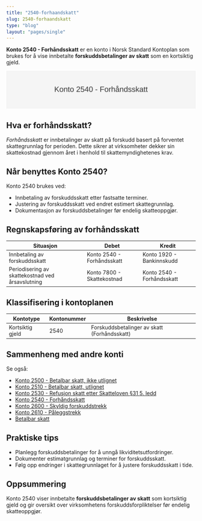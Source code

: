```yaml
---
title: "2540-forhaandskatt"
slug: 2540-forhaandskatt
type: "blog"
layout: "pages/single"
---
```


**Konto 2540 - Forhåndsskatt** er en konto i Norsk Standard Kontoplan som brukes for å vise innbetalte **forskuddsbetalinger av skatt** som en kortsiktig gjeld.

![Illustrasjon av konto 2540 Forhåndsskatt](2540-forhaandskatt-image.svg)

## Hva er forhåndsskatt?

*Forhåndsskatt* er innbetalinger av skatt på forskudd basert på forventet skattegrunnlag for perioden. Dette sikrer at virksomheter dekker sin skattekostnad gjennom året i henhold til skattemyndighetenes krav.

## Når benyttes Konto 2540?

Konto 2540 brukes ved:

* Innbetaling av forskuddsskatt etter fastsatte terminer.
* Justering av forskuddsskatt ved endret estimert skattegrunnlag.
* Dokumentasjon av forskuddsbetalinger før endelig skatteoppgjør.

## Regnskapsføring av forhåndsskatt

| Situasjon                                     | Debet                                                      | Kredit                   |
|-----------------------------------------------|------------------------------------------------------------|--------------------------|
| Innbetaling av forskuddsskatt                 | Konto 2540 - Forhåndsskatt                                  | Konto 1920 - Bankinnskudd |
| Periodisering av skattekostnad ved årsavslutning | Konto 7800 - Skattekostnad                                  | Konto 2540 - Forhåndsskatt |

## Klassifisering i kontoplanen

| Kontotype          | Kontonummer | Beskrivelse                                   |
|--------------------|-------------|-----------------------------------------------|
| Kortsiktig gjeld   | 2540        | Forskuddsbetalinger av skatt (Forhåndsskatt)  |

## Sammenheng med andre konti

Se også:

* [Konto 2500 - Betalbar skatt, ikke utlignet](/blogs/kontoplan/2500-betalbar-skatt-ikke-utlignet "Konto 2500 - Betalbar skatt, ikke utlignet")
* [Konto 2510 - Betalbar skatt, utlignet](/blogs/kontoplan/2510-betalbar-skatt-utlignet "Konto 2510 - Betalbar skatt, utlignet")
* [Konto 2530 - Refusjon skatt etter Skatteloven §31 5. ledd](/blogs/kontoplan/2530-refusjon-skatt-etter-skatteloven-31-5-ledd "Konto 2530 - Refusjon skatt etter Skatteloven §31 5. ledd")
* [Konto 2540 - Forhåndsskatt](/blogs/kontoplan/2540-forhaandskatt "Konto 2540 - Forhåndsskatt")
* [Konto 2600 - Skyldig forskuddstrekk](/blogs/kontoplan/2600-forskuddstrekk "Konto 2600 - Skyldig forskuddstrekk")
* [Konto 2610 - Påleggstrekk](/blogs/kontoplan/2610-paalleggstrekk "Konto 2610 - Påleggstrekk")
* [Betalbar skatt](/blogs/regnskap/betalbar-skatt "Betalbar skatt – Komplett guide til beregning og håndtering")

## Praktiske tips

* Planlegg forskuddsbetalinger for å unngå likviditetsutfordringer.
* Dokumenter estimatgrunnlag og terminer for forskuddsskatt.
* Følg opp endringer i skattegrunnlaget for å justere forskuddsskatt i tide.

## Oppsummering

Konto 2540 viser innbetalte **forskuddsbetalinger av skatt** som kortsiktig gjeld og gir oversikt over virksomhetens forskuddsforpliktelser før endelig skatteoppgjør.
